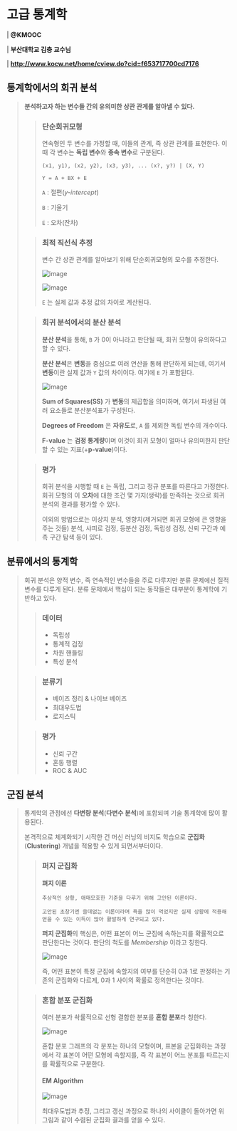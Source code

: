 # 고급 통계학 
| **@KMOOC**

| **부산대학교 김충 교수님**

| **http://www.kocw.net/home/cview.do?cid=f653717700cd7176**

## 통계학에서의 회귀 분석
> **분석하고자 하는 변수들 간의 유의미한 상관 관계를 알아낼 수 있다.**
>
> > ### 단순회귀모형
> > 연속형인 두 변수를 가정할 때, 이들의 관계, 즉 상관 관계를 표현한다. 이 때 각 변수는 **독립 변수**와 **종속 변수**로 구분된다.
> > ```
> > (x1, y1), (x2, y2), (x3, y3), ... (x?, y?) | (X, Y)
> >
> > Y = A + BX + E
> > ```
> > ```A``` : 절편(*y-intercept*)
> > 
> > ```B``` : 기울기
> > 
> > ```E``` : 오차(잔차)
> 
> > ### 최적 직선식 추정
> > 변수 간 상관 관계를 알아보기 위해 단순회귀모형의 모수를 추정한다.
> >
> > ![image](https://github.com/user-attachments/assets/05fc1b60-569f-4062-af20-f92b103fd9a6)
> >
> > ![image](https://github.com/user-attachments/assets/142d7c75-2500-4014-bfec-4ac2732e8993)
> >
> > ```E``` 는 실제 값과 추정 값의 차이로 계산된다.
>
>
> > ### 회귀 분석에서의 분산 분석
> > **분산 분석**을 통해, ```B``` 가 $0$이 아니라고 판단될 때, 회귀 모형이 유의하다고 할 수 있다.
> >
> > **분산 분석**은 **변동**을 중심으로 여러 연산을 통해 판단하게 되는데, 여기서 **변동**이란 실제 값과 ```Y``` 값의 차이이다. 여기에 ```E``` 가 포함된다.
> >
> > ![image](https://github.com/user-attachments/assets/5eb6a967-b9a5-4336-bfa8-54676ec10f98)
> >
> > **Sum of Squares(SS)** 가 **변동**의 제곱합을 의미하며, 여기서 파생된 여러 요소들로 분산분석표가 구성된다.
> >
> > **Degrees of Freedom** 은 **자유도**로, ```A``` 를 제외한 독립 변수의 개수이다.
> >
> > **F-value** 는 **검정 통계량**이며 이것이 회귀 모형이 얼마나 유의미한지 판단할 수 있는 지표(+**p-value**)이다.
>
>
> > ### 평가
> > 회귀 분석을 시행할 때 ```E``` 는 독립, 그리고 정규 분포를 따른다고 가정한다. 회귀 모형의 이 **오차**에 대한 조건 몇 가지(생략)를 만족하는 것으로 회귀 분석의 결과를 평가할 수 있다.
> >
> >  이외의 방법으로는 이상치 분석, 영향치(제거되면 회귀 모형에 큰 영향을 주는 것들) 분석, 샤피로 검정, 등분산 검정, 독립성 검정, 신뢰 구간과 예측 구간 탐색 등이 있다.

## 분류에서의 통계학
> 회귀 분석은 양적 변수, 즉 연속적인 변수들을 주로 다루지만 분류 문제에선 질적 변수를 다루게 된다. 분류 문제에서 핵심이 되는 동작들은 대부분이 통계학에 기반하고 있다.
>
> > ### 데이터
> > - 독립성
> > - 통계적 검정
> > - 차원 핸들링
> > - 특성 분석
>
> > ### 분류기
> > - 베이즈 정리 & 나이브 베이즈
> > - 최대우도법
> > - 로지스틱
>
> > ### 평가
> > - 신뢰 구간
> > - 혼동 행렬
> > - ROC & AUC

## 군집 분석
> 통계학의 관점에선 **다변량 분석**(**다변수 분석**)에 포함되며 기술 통계학에 많이 활용된다.
>
> 본격적으로 체계화되기 시작한 건 머신 러닝의 비지도 학습으로 **군집화**(**Clustering**) 개념을 적용할 수 있게 되면서부터이다.
>
> > ### 퍼지 군집화
> >
> > **펴지 이론**
> > ```
> > 추상적인 상황, 애매모호한 기준을 다루기 위해 고안된 이론이다.
> >
> > 고안된 초창기엔 쓸데없는 이론이라며 욕을 많이 먹었지만 실제 상황에 적용해 얻을 수 있는 이득이 많아 활발하게 연구되고 있다.
> > ```
> > **퍼지 군집화**의 핵심은, 어떤 표본이 어느 군집에 속하는지를 확률적으로 판단한다는 것이다. 판단의 척도를 *Membership* 이라고 칭한다.
> >
> > ![image](https://github.com/user-attachments/assets/ce0d8fe0-716e-4a5e-a599-ef2fafea3fc9)
> >
> > 즉, 어떤 표본이 특정 군집에 속할지의 여부를 단순히 $0$과 $1$로 판정하는 기존의 군집화와 다르게, $0$과 $1$ 사이의 확률로 정의한다는 것이다.
>
> > ### 혼합 분포 군집화
> > 여러 분포가 솩률적으로 선형 결합한 분포를 **혼합 분포**라 칭한다.
> > 
> > ![image](https://github.com/user-attachments/assets/33c86ce5-78a9-4169-a948-83cc5ecce668)
> >
> > 혼합 분포 그래프의 각 분포는 하나의 모형이며, 표본을 군집화하는 과정에서 각 표본이 어떤 모형에 속할지를, 즉 각 표본이 어느 분포를 따르는지를 확률적으로 구분한다.
> >
> > #### EM Algorithm
> > 
> > ![image](https://github.com/user-attachments/assets/e8c89ad3-995f-4c44-9630-bb6aa538f89c)
> >
> > 최대우도법과 추정, 그리고 갱신 과정으로 하나의 사이클이 돌아가면 위 그림과 같이 수렴된 군집화 결과를 얻을 수 있다.
